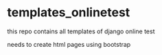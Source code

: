 # templates_onlinetest
this repo contains all templates of django online test

needs to create html pages using bootstrap
